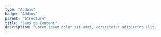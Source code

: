 ```yaml
---
type: "Addons"
badge: "Addons"
parent: "Structure"
title: "Jump to Content"
description: "Lorem ipsum dolor sit amet, consectetur adipiscing elit. Nunc tempus laoreet leo sit amet iaculis."
---
```


<demo>
  <div class="gatsby_demo_item" data-iframe="iframe/addons/structure/jump-to-content">
  </div>
</demo>
